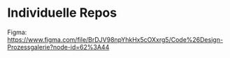 # Individuelle Repos

Figma: https://www.figma.com/file/BrDJV98npYhkHx5cOXxrg5/Code%26Design-Prozessgalerie?node-id=62%3A44
